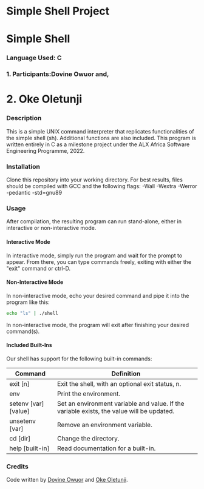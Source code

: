 #                            Simple Shell Project 

# Simple Shell 
###                           Language Used: C
###                          1. Participants:Dovine Owuor and,
#                            2. Oke Oletunji


### Description

This is a simple UNIX command interpreter that replicates functionalities of the simple shell (sh). Additional functions are also included. This program is written entirely in C as a milestone project under the  ALX Africa Software Engineering Programme, 2022.

### Installation

Clone this repository into your working directory. For best results, files should be compiled with GCC and the following flags: -Wall -Wextra -Werror -pedantic -std=gnu89

### Usage

After compilation, the resulting program can run stand-alone, either in interactive or non-interactive mode.

#### Interactive Mode

In interactive mode, simply run the program and wait for the prompt to appear. From there, you can type commands freely, exiting with either the "exit" command or ctrl-D.

#### Non-Interactive Mode

In non-interactive mode, echo your desired command and pipe it into the program like this:

```sh
echo "ls" | ./shell
```

In non-interactive mode, the program will exit after finishing your desired command(s).

#### Included Built-Ins

Our shell has support for the following built-in commands:

| Command             | Definition                                                                                |
| ------------------- | ----------------------------------------------------------------------------------------- |
| exit [n]            | Exit the shell, with an optional exit status, n.                                          |
| env                 | Print the environment.                                                                    |
| setenv [var][value] | Set an environment variable and value. If the variable exists, the value will be updated. |
| unsetenv [var]      | Remove an environment variable.                                                           |
| cd [dir]            | Change the directory.                                                                     |
| help [built-in]     | Read documentation for a built-in.                                                        |


### Credits

Code written by [Dovine Owuor](https://www.github.com/Dovineowuor) and [Oke Oletunji](https://www.github.com/Bestboontech).

